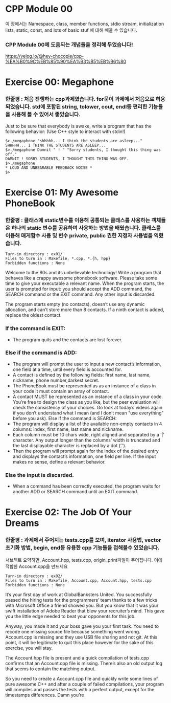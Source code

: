 # CPP Module 00
이 장에서는 Namespace, class, member functions, stdio stream, initialization lists, static, const, and lots of basic stuf 에 대해 배울 수 있습니다.

### CPP Module 00에 도움되는 개념들을 정리해 두었습니다!
https://velog.io/@hey-chocopie/cpp-%EA%B0%9C%EB%85%90%EA%B3%B5%EB%B6%80

# Exercise 00: Megaphone
###  한줄평 : 처음 진행하는 cpp과제였습니다. for문이 과제에서 처음으로 허용되었습니다. std에 포함된  string,     tolower, cout, endl등 편리한 기능들을 사용해 볼 수 있어서 좋았습니다.
Just to be sure that everybody is awake, write a program that has the following
behavior:
(Use C++ style to interact with stdin!)

```
$>./megaphone "shhhhh... I think the students are asleep..."
SHHHHH... I THINK THE STUDENTS ARE ASLEEP...
$>./megaphone Damnit " ! " "Sorry students, I thought this thing was off."
DAMNIT ! SORRY STUDENTS, I THOUGHT THIS THING WAS OFF.
$>./megaphone
* LOUD AND UNBEARABLE FEEDBACK NOISE *
$>
```

# Exercise 01: My Awesome PhoneBook
### 한줄평 :  클래스에 static변수를 이용해 공통되는 클래스를 사용하는 객체들은 하나의 static 변수를 공유하며 사용하는 방법을 배웠습니다. 클래스를 이용해 매게함수 사용 및 변수 private, public 권한 지정자 사용법을 익혔습니다.
```
Turn-in directory : ex01/
Files to turn in : Makefile, *.cpp, *.{h, hpp}
Forbidden functions : None
```

Welcome to the 80s and its unbelievable technology! Write a program that behaves
like a crappy awesome phonebook software. Please take some time to give your executable a relevant name. When the program starts, the user is prompted for input: you
should accept the ADD command, the SEARCH command or the EXIT command. Any other
input is discarded.

The program starts empty (no contacts), doesn’t use any dynamic allocation, and
can’t store more than 8 contacts. If a ninth contact is added, replace the oldest contact.

### If the command is EXIT:
* The program quits and the contacts are lost forever.

### Else if the command is ADD:
* The program will prompt the user to input a new contact’s information, one field at a time, until every field is accounted for.
* A contact is defined by the following fields: first name, last name, nickname,
phone number,darkest secret.
* The PhoneBook must be represented as as an instance of a class in your code it must contain an array of contact.
* A contact MUST be represented as an instance of a class in your code. You’re free to design the class as you like, but the peer evaluation will check the consistency of your choices. Go look at today’s videos again if you don’t understand what I mean (and I don’t mean "use everything" before you ask).
Else if the command is SEARCH:
* The program will display a list of the available non-empty contacts in 4 columns: index, first name, last name and nickname.
* Each column must be 10 chars wide, right aligned and separated by a ’|’ character. Any output longer than the columns’ width is truncated and the last displayable character is replaced by a dot (’.’).
* Then the program will prompt again for the index of the desired entry and displays the contact’s information, one field per line. If the input makes no sense, define a relevant behavior.
### Else the input is discarded.
* When a command has been correctly executed, the program waits for another ADD or SEARCH command until an EXIT command.

# Exercise 02: The Job Of Your Dreams
### 한줄평 : 과제에서 주어지는 tests.cpp를 보며, iterator  사용법, vector 초기화 방법, begin, end등 유용한 cpp 기능들을 접해볼수 있었습니다. 

서브젝트 요약하면, Account.hpp, tests.cpp, origin_print파일이 주어집니다.
이에 적합한 Account.cpp을 만드세요

```
Turn-in directory : ex02/
Files to turn in : Makefile, Account.cpp, Account.hpp, tests.cpp
Forbidden functions : None
```

It’s your first day of work at GlobalBanksters United. You successfully passed the
hiring tests for the programmers’ team thanks to a few tricks with Microsoft Office
a friend showed you. But you know that it was your swift installation of Adobe Reader
that blew your recruiter’s mind. This gave you the little edge needed to beat your opponents for this job.

Anyway, you made it and your boss gave you your first task. You need to recode one
missing source file because something went wrong. Account.cpp is missing and they use
USB file sharing and not git.
At this point, it will be legitimate to quit this place however for the sake of this
exercise, you will stay.

The Account.hpp file is present and a quick compilation of tests.cpp confirms that
an Account.cpp file is missing. There’s also an old output log that seems to contain the
matching output.

So you need to create a Account.cpp file and quickly write some lines of pure awesome
C++ and after a couple of failed compilations, your program will compiles and passes the
tests with a perfect output, except for the timestamps differences. Damn you’re
